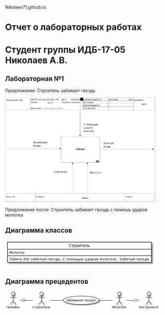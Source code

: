  Nikolaev71.github.io 
# Отчет о лабораторных работах 
# Cтудент группы ИДБ-17-05 Николаев А.В.
## Лабораторная №1

Предложение: Строитель забивает гвоздь

![none](https://github.com/Nikolaev71/Nikolaev71.github.io/blob/master/laba1/01_A0.png)


Предложение после: Строитель забивает гвоздь с помошь ударов молотка 

## Диаграмма классов

![none](https://github.com/Nikolaev71/Nikolaev71.github.io/blob/master/laba1/d1pic.png)

## Диаграмма прецедентов 

![none](https://github.com/Nikolaev71/Nikolaev71.github.io/blob/master/laba1/d2pic.png)
